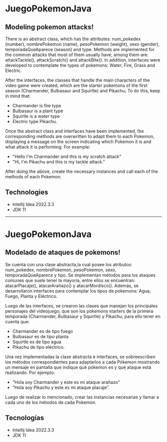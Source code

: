 # JuegoPokemonJava

## Modeling pokemon attacks!
There is an abstract class, which has the attributes: num_pokedex (number), nombrePokemon (name), pesoPokemon (weight), sexo (gender), temporadaQueAparece (season) and type.
Methods are implemented for the common attacks that most of them usually have, among them are: attackTackle(), attackScratch() and attackBite().
In addition, interfaces were developed to contemplate the types of pokemons: Water, Fire, Grass and Electric.

After the interfaces, the classes that handle the main characters of the video game were created, which are the starter pokemons of the first season (Charmander, Bulbasaur and Squirtle) and Pikachu; To do this, keep in mind that:
* Charmander is fire type
* Bulbasaur is a plant type
* Squirtle is a water type
* Electric type Pikachu.

Once the abstract class and interfaces have been implemented, the corresponding methods are overwritten to adapt them to each Pokemon, displaying a message on the screen indicating which Pokemon it is and what attack it is performing.
For example:
* "Hello I'm Charmander and this is my scratch attack"
* "Hi, I'm Pikachu and this is my tackle attack."

After doing the above, create the necessary instances and call each of the methods of each Pokemon.

## Technologies
* Intellij Idea 2022.3.3
* JDK 11

<hr>

# JuegoPokemonJava

## Modelado de ataques de pokemons!
Se cuenta con una clase abstracta,la cual posee los atributos: num_pokedex, nombrePokemon, pesoPokemon, sexo, temporadaQueAparece y tipo.
Se implementan métodos para los ataques comunes que suele tener la mayoría, entre ellos se encuentran: atacarPlacaje(), atacarArañazo() y atacarMordisco(). 
Además, se desarrollaron interfaces para contemplar los tipos de pokemons: Agua, Fuego, Planta y Eléctrico.

Luego de las interfaces, se crearon las clases que manejan los principales personajes del videojuego, que son los pokemons starters de la primera temporada (Charmander, Bulbasaur y Squirtle) y Pikachu; para ello tener en cuenta que: 
* Charmander es de tipo fuego
* Bulbasaur es de tipo planta
* Squirtle es de tipo agua 
* Pikachu de tipo eléctrico.

Una vez implementadas la clase abstracta e interfaces, se sobreescriben los métodos correspondientes para adaptarlos a cada Pókemon mostrando un mensaje en pantalla que indique qué pókemon es y qué ataque está realizando.
Por ejemplo: 
* “Hola soy Charmander y este es mi ataque arañazo” 
* “Hola soy Pikachu y este es mi ataque placaje”.

Luego de realizar lo mencionado, crear las instancias necesarias y llamar a cada uno de los métodos de cada Pokemon.

## Tecnologías
* Intellij Idea 2022.3.3
* JDK 11
